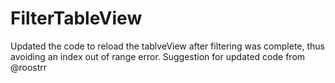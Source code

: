 # FilterTableView
Updated the code to reload the tablveView after filtering was complete, thus avoiding an index out of range error. 
Suggestion for updated code from @roostrr
